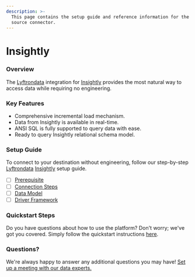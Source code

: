 ```yaml
---
description: >-
  This page contains the setup guide and reference information for the Insightly
  source connector.
---
```


# Insightly

### Overview

The [Lyftrondata](https://www.lyftrondata.com/) integration for [Insightly](https://www.lyftrondata.com/integration/sales-analytics/insightly/) provides the most natural way to access data while requiring no engineering.

### Key Features

* Comprehensive incremental load mechanism.
* Data from Insightly is available in real-time.
* ANSI SQL is fully supported to query data with ease.
* Ready to query Insightly relational schema model.

### Setup Guide

To connect to your destination without engineering, follow our step-by-step [Lyftrondata](https://www.lyftrondata.com/) [Insightly](https://www.lyftrondata.com/integration/sales-analytics/insightly/) setup guide.

* [ ] [Prerequisite](prerequisite.md)
* [ ] [Connection Steps](connection-steps.md)
* [ ] [Data Model](data-model/erd.md)
* [ ] [Driver Framework](driver-framework/)

### Quickstart Steps

Do you have questions about how to use the platform? Don't worry; we've got you covered. Simply follow the quickstart instructions [here](../../).

### Questions? <a href="#questions" id="questions"></a>

We're always happy to answer any additional questions you may have! [Set up a meeting with our data experts.](https://www.lyftrondata.com/book-a-meeting/)
